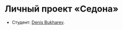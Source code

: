 ﻿# Личный проект «Седона»

* Студент: [Denis Bukharev](https://up.htmlacademy.ru/htmlcss/24/user/784671).
